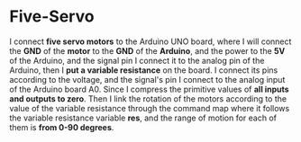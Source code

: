 # Five-Servo
I connect **five servo motors** to the Arduino UNO board, where I will connect the **GND** of the **motor** to the **GND** of the **Arduino**, and the power to the **5V** of the Arduino, and the signal pin I connect it to the analog pin of the Arduino, then I **put a variable resistance** on the board. I connect its pins according to the voltage, and the signal's pin I connect to the analog input of the Arduino board A0.
 Since I compress the primitive values of **all inputs and outputs to zero**.
Then I link the rotation of the motors according to the value of the variable resistance through the command map where it follows the variable resistance variable **res**, and the range of motion for each of them is **from 0-90 degrees**.
